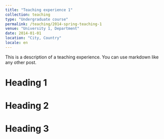 ```yaml
---
title: "Teaching experience 1"
collection: teaching
type: "Undergraduate course"
permalink: /teaching/2014-spring-teaching-1
venue: "University 1, Department"
date: 2014-01-01
location: "City, Country"
locale: en
---
```


This is a description of a teaching experience. You can use markdown like any other post.

Heading 1
======

Heading 2
======

Heading 3
======